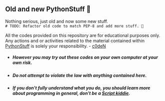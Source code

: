 ## Old and new PythonStuff 🐍 

Nothing serious, just old and now some new stuff.
<br/>
`# TODO: Refactor old code to match PEP-8 and add more stuff. 🤪`

All the codes provided on this repository are for educational purposes only.
Any actions and or activities related to the material contained within [PythonStuff](https://github.com/c0dehard/PythonStuff) is solely your responsibility.
\- [c0deN](https://github.com/c0dehard/)
- ##### However you may try out these codes on your own computer at your own risk.
- ##### Do not attempt to violate the law with anything contained here.
- ##### If you don't fully understand what you do, you should learn more about programming in general, don't be a [Script kiddie](https://en.wikipedia.org/wiki/Script_kiddie). 
